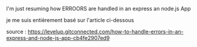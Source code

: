 I'm just resuming how ERROORS are handled in an express an node.js App 

je me suis entièrement basé sur l'article ci-dessous 

source : https://levelup.gitconnected.com/how-to-handle-errors-in-an-express-and-node-js-app-cb4fe2907ed9
